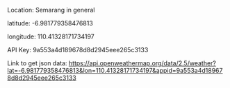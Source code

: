 Location: Semarang in general

latitude: -6.981779358476813 

longitude: 110.41328171734197 

API Key: 9a553a4d189678d8d2945eee265c3133 

Link to get json data: https://api.openweathermap.org/data/2.5/weather?lat=-6.981779358476813&lon=110.41328171734197&appid=9a553a4d189678d8d2945eee265c3133

